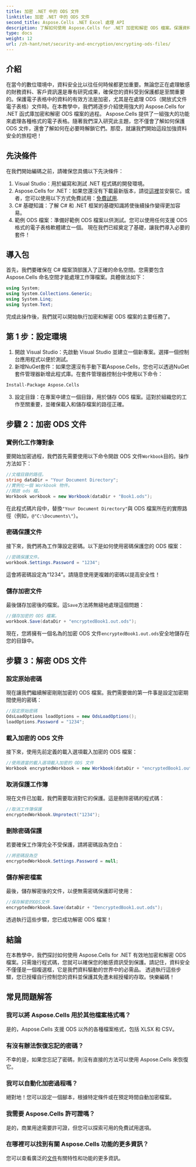 ```yaml
---
title: 加密 .NET 中的 ODS 文件
linktitle: 加密 .NET 中的 ODS 文件
second_title: Aspose.Cells .NET Excel 處理 API
description: 了解如何使用 Aspose.Cells for .NET 加密和解密 ODS 檔案。保護資料的逐步指南。
type: docs
weight: 12
url: /zh-hant/net/security-and-encryption/encrypting-ods-files/
---
```

## 介紹
在當今的數位環境中，資料安全比以往任何時候都更加重要。無論您正在處理敏感的財務資料、客戶資訊還是專有研究成果，確保您的資料受到保護都是至關重要的。保護電子表格中的資料的有效方法是加密，尤其是在處理 ODS（開放式文件電子表格）文件時。在本教學中，我們將逐步介紹使用強大的 Aspose.Cells for .NET 函式庫加密和解密 ODS 檔案的過程。
Aspose.Cells 提供了一組強大的功能來處理各種格式的電子表格。隨著我們深入研究此主題，您不僅會了解如何保護 ODS 文件，還會了解如何在必要時解鎖它們。那麼，就讓我們開始這段加強資料安全的旅程吧！
## 先決條件
在我們開始編碼之前，請確保您具備以下先決條件：
1. Visual Studio：用於編寫和測試 .NET 程式碼的開發環境。
2. Aspose.Cells for .NET：如果您還沒有下載最新版本，請從[這裡](https://releases.aspose.com/cells/net/)並安裝它。或者，您可以使用以下方式免費試用：[免費試用](https://releases.aspose.com/).
3. C# 基礎知識：了解 C# 和 .NET 框架的基礎知識將使後續操作變得更加容易。
4. 範例 ODS 檔案：準備好範例 ODS 檔案以供測試。您可以使用任何支援 ODS 格式的電子表格軟體建立一個。
現在我們已經奠定了基礎，讓我們導入必要的套件！
## 導入包
首先，我們要確保在 C# 檔案頂部匯入了正確的命名空間。您需要包含 Aspose.Cells 命名空間才能處理工作簿檔案。具體做法如下：
```csharp
using System;
using System.Collections.Generic;
using System.Linq;
using System.Text;
```
完成此操作後，我們就可以開始執行加密和解密 ODS 檔案的主要任務了。
## 第 1 步：設定環境
1. 開啟 Visual Studio：先啟動 Visual Studio 並建立一個新專案。選擇一個控制台應用程式以便於測試。
2. 新增NuGet套件：如果您還沒有手動下載Aspose.Cells，您也可以透過NuGet套件管理器新增此程式庫。在套件管理器控制台中使用以下命令：
```bash
Install-Package Aspose.Cells
```
3. 設定目錄：在專案中建立一個目錄，用於儲存 ODS 檔案。這對於組織您的工作至關重要，並確保載入和儲存檔案的路徑正確。

## 步驟 2：加密 ODS 文件
### 實例化工作簿對象
要開始加密過程，我們首先需要使用以下命令開啟 ODS 文件`Workbook`目的。操作方法如下：
```csharp
//文檔目錄的路徑。
string dataDir = "Your Document Directory";
//實例化一個 Workbook 物件。
//開啟 ods 檔。
Workbook workbook = new Workbook(dataDir + "Book1.ods");
```
在此程式碼片段中，替換`"Your Document Directory"`與 ODS 檔案所在的實際路徑（例如，`@"C:\Documents\"`）。
### 密碼保護文件
接下來，我們將為工作簿設定密碼。以下是如何使用密碼保護您的 ODS 檔案：
```csharp
//密碼保護文件。
workbook.Settings.Password = "1234";
```
這會將密碼設定為“1234”。請隨意使用更複雜的密碼以提高安全性！
### 儲存加密文件
最後儲存加密後的檔案。這`Save`方法將無縫地處理這個問題：
```csharp
//儲存加密的 ODS 檔案。
workbook.Save(dataDir + "encryptedBook1.out.ods");
```
現在，您將擁有一個名為的加密 ODS 文件`encryptedBook1.out.ods`安全地儲存在您的目錄中。
## 步驟 3：解密 ODS 文件
### 設定原始密碼
現在讓我們繼續解密剛剛加密的 ODS 檔案。我們需要做的第一件事是設定加密期間使用的密碼：
```csharp
//設定原始密碼
OdsLoadOptions loadOptions = new OdsLoadOptions();
loadOptions.Password = "1234";
```
### 載入加密的 ODS 文件
接下來，使用先前定義的載入選項載入加密的 ODS 檔案：
```csharp
//使用適當的載入選項載入加密的 ODS 文件
Workbook encryptedWorkbook = new Workbook(dataDir + "encryptedBook1.out.ods", loadOptions);
```
### 取消保護工作簿
現在文件已加載，我們需要取消對它的保護。這是刪除密碼的程式碼：
```csharp
//取消工作簿保護
encryptedWorkbook.Unprotect("1234");
```
### 刪除密碼保護
若要確保工作簿完全不受保護，請將密碼設為空白：
```csharp
//將密碼設為空
encryptedWorkbook.Settings.Password = null;
```
### 儲存解密檔案
最後，儲存解密後的文件，以便無需密碼保護即可使用：
```csharp
//保存解密的ODS文件
encryptedWorkbook.Save(dataDir + "DencryptedBook1.out.ods");
```
透過執行這些步驟，您已成功解密 ODS 檔案！
## 結論
在本教學中，我們探討如何使用 Aspose.Cells for .NET 有效地加密和解密 ODS 檔案。只需幾行程式碼，您就可以確保您的敏感資訊受到保護。請記住，資料安全不僅僅是一個複選框，它是我們資料驅動的世界中的必需品。
透過執行這些步驟，您已授權自行控制您的資料並保護其免遭未經授權的存取。快樂編碼！
## 常見問題解答
### 我可以將 Aspose.Cells 用於其他檔案格式嗎？
是的，Aspose.Cells 支援 ODS 以外的各種檔案格式，包括 XLSX 和 CSV。
### 有沒有辦法恢復忘記的密碼？
不幸的是，如果您忘記了密碼，則沒有直接的方法可以使用 Aspose.Cells 來恢復它。
### 我可以自動化加密過程嗎？
絕對地！您可以設定一個腳本，根據特定條件或在預定時間自動加密檔案。
### 我需要 Aspose.Cells 許可證嗎？
是的，商業用途需要許可證，但您可以探索可用的免費試用選項。
### 在哪裡可以找到有關 Aspose.Cells 功能的更多資訊？
您可以查看廣泛的[文件](https://reference.aspose.com/cells/net/)有關特性和功能的更多資訊。